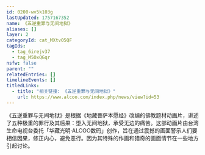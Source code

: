 ```yaml
---
id: 0200-wv5k103g
lastUpdated: 1757167352
name: 《五逆重罪与无间地狱》
aliases: []
layer: 2
categoryId: cat_MXtv05QF
tagIds:
  - tag_6irejv37
  - tag_M5OxQGqr
nsfw: false
parent: ""
relatedEntries: []
timelineEvents: []
titledLinks:
  - title: "相关链接: 《五逆重罪与无间地狱》"
    url: https://www.alcoo.com/index.php/news/view?id=53
---
```


《五逆重罪与无间地狱》是根据《地藏菩萨本愿经》改编的佛教题材动画片，讲述了五种极重的罪行及其后果：堕入无间地狱，承受无边的痛苦。这部动画片由台湾生命电视台委托「华藏光明·ALCOO数码」创作，旨在通过震撼的画面警示人们要相信因果，修正内心，避免恶行。因为其特殊的作画和猎奇的画面情节在一些地方引起讨论。